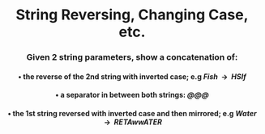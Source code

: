 <div align = 'center'>

# String Reversing, Changing Case, etc.

</div>

<div align = 'center'>

<h3>Given 2 string parameters, show a concatenation of:</h3>

<h4>•&nbsp;the reverse of the 2nd string with inverted case; e.g <em>Fish</em> &nbsp;->&nbsp; <em>HSIf</em></h4>
<h4>•&nbsp;a separator in between both strings: <em>@@@</em></h4>
<h4>•&nbsp;the 1st string reversed with inverted case and then mirrored; e.g <em>Water</em> &nbsp;->&nbsp; <em>RETAwwATER</em> </h4>

</div>

